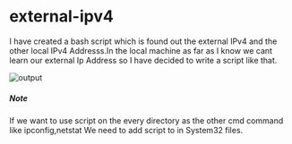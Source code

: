 # external-ipv4
I have created a bash script which is found out the external IPv4 and the other local IPv4 Addresss.In the local machine as far as I know we cant learn our external Ip Address so I  have decided to write a script like that.
 
 ![output](https://user-images.githubusercontent.com/45934056/68661560-3569c900-054c-11ea-8e6f-8ef105a36284.png)
 ##### Note
If we want to use script on the every directory as the other cmd command like ipconfig,netstat We need to add script to in System32 files.
